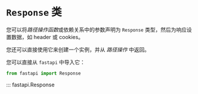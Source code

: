 # `Response` 类

您可以将*路径操作函数*或依赖关系中的参数声明为 `Response` 类型，然后为响应设置数据，如 header 或 cookies。

您还可以直接使用它来创建一个实例，并从 *路径操作* 中返回。

您可以直接从 `fastapi` 中导入它：

```python
from fastapi import Response
```

::: fastapi.Response

